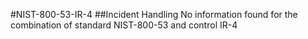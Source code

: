 #NIST-800-53-IR-4
##Incident Handling
No information found for the combination of standard NIST-800-53 and control IR-4
